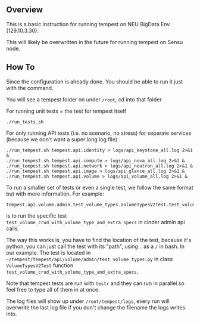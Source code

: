 ## Overview

This is a basic instruction for running tempest on NEU BigData Env (129.10.3.30). 

This will likely be overwritten in the future for running tempest on Sensu node.  

## How To

Since the configuration is already done. You should be able to run it just with the command. 

You will see a tempest folder on under `/root`, cd into that folder

For running unit tests = the test for tempest itself
```
./run_tests.sh
```

For only running API tests (i.e. no scenario, no stress) for separate services (because we don't want a super long log file)

```
./run_tempest.sh tempest.api.identity > logs/api_keystone_all.log 2>&1 &
./run_tempest.sh tempest.api.compute > logs/api_nova_all.log 2>&1 &
./run_tempest.sh tempest.api.network > logs/api_neutron_all.log 2>&1 &
./run_tempest.sh tempest.api.image > logs/api_glance_all.log 2>&1 &
./run_tempest.sh tempest.api.volume > logs/api_volume_all.log 2>&1 &
```

To run a smaller set of tests or even a single test, we follow the same format but with more information. For example:

```
tempest.api.volume.admin.test_volume_types.VolumeTypesV2Test.test_volume_crud_with_volume_type_and_extra_specs
```

is to run the specific test `test_volume_crud_with_volume_type_and_extra_specs` in cinder admin api calls. 

The way this works is, you have to find the location of the test, because it's python, you can just call the test with its "path", using `.` as a `/` in bash. In our example. The test is located in `~/tempest/tempest/api/volume/admin/test_volume_types.py` in class `VolumeTypesV2Test` function `test_volume_crud_with_volume_type_and_extra_specs`. 

Note that tempest tests are run with `testr` and they can run in parallel so feel free to type all of them in at once. 

The log files will show up under `/root/tempest/logs`, every run will overwrite the last log file if you don't change the filename the logs writes into.
